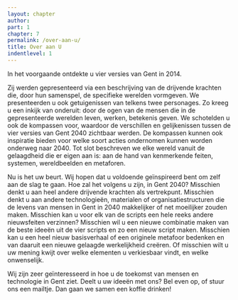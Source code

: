 ```yaml
---
layout: chapter
author: 
part: 1
chapter: 7
permalink: /over-aan-u/
title: Over aan U
indentlevel: 1
---
```

In het voorgaande ontdekte u vier versies van Gent in 2014. 

Zij werden gepresenteerd via een beschrijving van de drijvende krachten die, door hun samenspel, de specifieke werelden vormgeven. We presenteerden u ook getuigenissen van telkens twee personages. Zo kreeg u een inkijk van onderuit: door de ogen van de mensen die in de gepresenteerde werelden leven, werken, betekenis geven. We schotelden u ook de kompassen voor, waardoor de verschillen en gelijkenissen tussen de vier versies van Gent 2040 zichtbaar werden. De kompassen kunnen ook inspiratie bieden voor welke soort acties ondernomen kunnen worden onderweg naar 2040. Tot slot beschreven we elke wereld vanuit de gelaagdheid die er eigen aan is: aan de hand van kenmerkende feiten, systemen, wereldbeelden en metaforen. 

Nu is het uw beurt. Wij hopen dat u voldoende geïnspireerd bent om zelf aan de slag te gaan. Hoe zal het volgens u zijn, in Gent 2040? Misschien denkt u aan heel andere drijvende krachten als vertrekpunt. Misschien denkt u aan andere technologieën, materialen of organisatiestructuren die de levens van mensen in Gent in 2040 makkelijker of net moeilijker zouden maken. Misschien kan u voor elk van de scripts een hele reeks andere nieuwsfeiten verzinnen? Misschien wil u een nieuwe combinatie maken van de beste ideeën uit de vier scripts en zo een nieuw script maken. Misschien kan u een heel nieuw basisverhaal of een originele metafoor bedenken en van daaruit een nieuwe gelaagde werkelijkheid creëren. Of misschien wilt u uw mening kwijt over welke elementen u verkiesbaar vindt, en welke onwenselijk. 

Wij zijn zeer geïnteresseerd in hoe u de toekomst van mensen en technologie in Gent ziet. Deelt u uw ideeën met ons? Bel even op, of stuur ons een mailtje. Dan gaan we samen een koffie drinken! 

